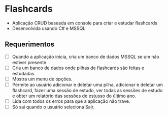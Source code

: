 # Flashcards

- Aplicação CRUD baseada em console para criar e estudar flashcards
- Desenvolvida usando C# e MSSQL

## Requerimentos

- [ ] Quando a aplicação inicia, cria um banco de dados MSSQL se um não estiver presente.
- [ ] Cria um banco de dados onde pilhas de flashcards são feitas e estudadas.
- [ ] Mostra um menu de opções.
- [ ] Permite ao usuário adicionar e deletar uma pilha, adicionar e deletar um flashcard, fazer uma sessão de estudo, ver todas as sessões de estudo e obter um relatório das sessões de estusso do último ano.
- [ ] Lida com todos os erros para que a aplicação não trave.
- [ ] Só sai quando o usuário seleciona Sair.
